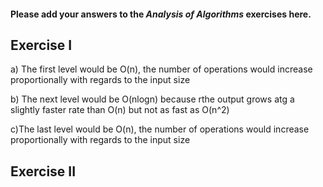 #### Please add your answers to the ***Analysis of  Algorithms*** exercises here.

## Exercise I

a) The first level would be O(n), the number of operations would increase proportionally with regards to the input size

b) The next level would be O(nlogn) because rthe output grows atg a slightly faster rate than O(n) but not as fast as O(n^2)


c)The last level would be O(n), the number of operations would increase proportionally with regards to the input size

## Exercise II


